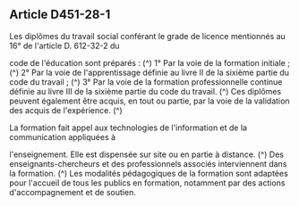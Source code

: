 ## Article D451-28-1

Les diplômes du travail social conférant le grade de licence mentionnés au 16° de l'article D. 612-32-2 du

code de l'éducation sont préparés : (^)
1° Par la voie de la formation initiale ; (^)
2° Par la voie de l'apprentissage définie au livre II de la sixième partie du code du travail ; (^)
3° Par la voie de la formation professionnelle continue définie au livre III de la sixième partie du code du
travail. (^)
Ces diplômes peuvent également être acquis, en tout ou partie, par la voie de la validation des acquis de
l'expérience. (^)


La formation fait appel aux technologies de l'information et de la communication appliquées à

l'enseignement. Elle est dispensée sur site ou en partie à distance. (^)
Des enseignants-chercheurs et des professionnels associés interviennent dans la formation. (^)
Les modalités pédagogiques de la formation sont adaptées pour l'accueil de tous les publics en formation,
notamment par des actions d'accompagnement et de soutien.

